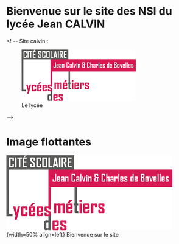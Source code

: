# Bienvenue sur le site des NSI du lycée Jean CALVIN

 <! -- Site calvin :
<figure>
<img src="../img/Logo_Calvin1.png" width="300">
<figcaption> Le lycée</figcaption>
</figure>-->

# Image flottantes
![Logo_Calvin1](img/Logo_Calvin1.png){width=50% align=left}
Bienvenue sur le site




